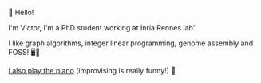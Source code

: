 👋 Hello!

I'm Victor, I'm a PhD student working at Inria Rennes lab'

I like graph algorithms, integer linear programming, genome assembly and FOSS! 🖥️🧬

[I also play the piano](https://www.youtube.com/@professeurchep) (improvising is really funny!) 🎹

<!---
vepain/vepain is a ✨ special ✨ repository because its `README.md` (this file) appears on your GitHub profile.
You can click the Preview link to take a look at your changes.
--->
